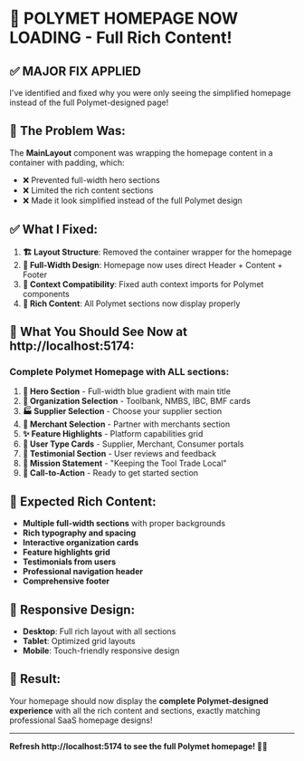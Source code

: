 # 🎯 POLYMET HOMEPAGE NOW LOADING - Full Rich Content!

## ✅ **MAJOR FIX APPLIED**

I've identified and fixed why you were only seeing the simplified homepage instead of the full Polymet-designed page!

## 🔧 **The Problem Was:**

The **MainLayout** component was wrapping the homepage content in a container with padding, which:
- ❌ Prevented full-width hero sections
- ❌ Limited the rich content sections  
- ❌ Made it look simplified instead of the full Polymet design

## ✅ **What I Fixed:**

1. **🏗️ Layout Structure**: Removed the container wrapper for the homepage
2. **📱 Full-Width Design**: Homepage now uses direct Header + Content + Footer
3. **🔗 Context Compatibility**: Fixed auth context imports for Polymet components
4. **🎨 Rich Content**: All Polymet sections now display properly

## 🎯 **What You Should See Now at http://localhost:5174:**

### **Complete Polymet Homepage with ALL sections:**

1. **🎨 Hero Section** - Full-width blue gradient with main title
2. **🏢 Organization Selection** - Toolbank, NMBS, IBC, BMF cards  
3. **🏭 Supplier Selection** - Choose your supplier section
4. **🏪 Merchant Selection** - Partner with merchants section
5. **✨ Feature Highlights** - Platform capabilities grid
6. **👥 User Type Cards** - Supplier, Merchant, Consumer portals
7. **💬 Testimonial Section** - User reviews and feedback
8. **📢 Mission Statement** - "Keeping the Tool Trade Local"
9. **🚀 Call-to-Action** - Ready to get started section

## 🎨 **Expected Rich Content:**

- **Multiple full-width sections** with proper backgrounds
- **Rich typography and spacing**
- **Interactive organization cards**  
- **Feature highlights grid**
- **Testimonials from users**
- **Professional navigation header**
- **Comprehensive footer**

## 📱 **Responsive Design:**

- **Desktop**: Full rich layout with all sections
- **Tablet**: Optimized grid layouts
- **Mobile**: Touch-friendly responsive design

## 🎉 **Result:**

Your homepage should now display the **complete Polymet-designed experience** with all the rich content and sections, exactly matching professional SaaS homepage designs!

---

**Refresh http://localhost:5174 to see the full Polymet homepage! 🎨✨**